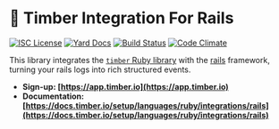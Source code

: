 # 🌲 Timber Integration For Rails

[![ISC License](https://img.shields.io/badge/license-ISC-ff69b4.svg)](LICENSE.md)
[![Yard Docs](http://img.shields.io/badge/yard-docs-blue.svg)](http://www.rubydoc.info/github/timberio/timber-ruby-rails)
[![Build Status](https://travis-ci.org/timberio/timber-ruby-rails.svg?branch=master)](https://travis-ci.org/timberio/timber-ruby-rails)
[![Code Climate](https://codeclimate.com/github/timberio/timber-ruby-rails/badges/gpa.svg)](https://codeclimate.com/github/timberio/timber-ruby-rails)

This library integrates the [`timber` Ruby library](https://github.com/timberio/timber-ruby) with the [rails](https://github.com/rails/rails) framework,
turning your rails logs into rich structured events.

* **Sign-up: [https://app.timber.io](https://app.timber.io)**
* **Documentation: [https://docs.timber.io/setup/languages/ruby/integrations/rails](https://docs.timber.io/setup/languages/ruby/integrations/rails)**